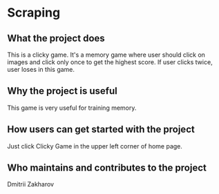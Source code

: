 # Scraping

## What the project does
This is a clicky game. It's a memory game where user should click on images and click only once to get the highest score. If user clicks twice, user loses in this game.

## Why the project is useful
This game is very useful for training memory.

## How users can get started with the project
Just click Clicky Game in the upper left corner of home page.

## Who maintains and contributes to the project
Dmitrii Zakharov
